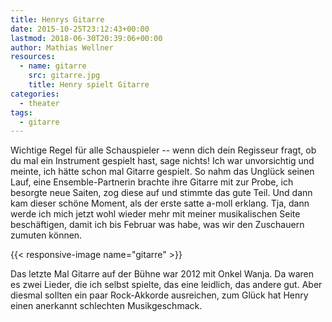 ```yaml
---
title: Henrys Gitarre
date: 2015-10-25T23:12:43+00:00
lastmod: 2018-06-30T20:39:06+00:00
author: Mathias Wellner
resources:
  - name: gitarre
    src: gitarre.jpg
    title: Henry spielt Gitarre
categories:
  - theater
tags:
  - gitarre
---
```

Wichtige Regel für alle Schauspieler -- wenn dich dein Regisseur fragt, ob du mal ein Instrument gespielt hast, sage nichts! Ich war unvorsichtig und meinte, ich hätte schon mal Gitarre gespielt. So nahm das Unglück seinen Lauf, eine Ensemble-Partnerin brachte ihre Gitarre mit zur Probe, ich besorgte neue Saiten, zog diese auf und stimmte das gute Teil. Und dann kam dieser schöne Moment, als der erste satte a-moll erklang. Tja, dann werde ich mich jetzt wohl wieder mehr mit meiner musikalischen Seite beschäftigen, damit ich bis Februar was habe, was wir den Zuschauern zumuten können. 
<!--more-->

{{< responsive-image name="gitarre" >}}

Das letzte Mal Gitarre auf der Bühne war 2012 mit Onkel Wanja. Da waren es zwei Lieder, die ich selbst spielte, das eine leidlich, das andere gut. Aber diesmal sollten ein paar Rock-Akkorde ausreichen, zum Glück hat Henry einen anerkannt schlechten Musikgeschmack.